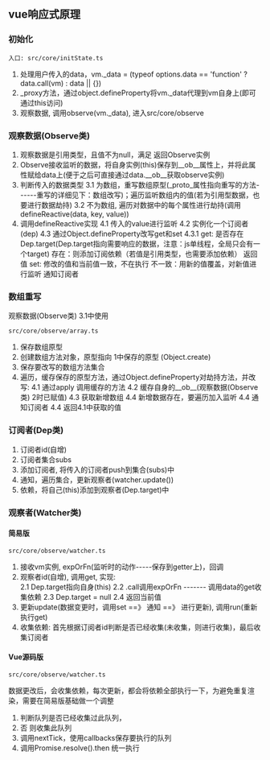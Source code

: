 ## vue响应式原理

### 初始化

```
入口: src/core/initState.ts
```
1. 处理用户传入的data，vm._data = (typeof options.data == 'function' ? data.call(vm) : data || {})
2. _proxy方法，通过object.defineProperty将vm._data代理到vm自身上(即可通过this访问)
3. 观察数据, 调用observe(vm._data), 进入src/core/observe

### 观察数据(Observe类)

1. 观察数据是引用类型，且值不为null，满足 返回Observe实例
2. Observe接收监听的数据，将自身实例(this)保存到__ob__属性上，并将此属性赋给data上(便于之后可直接通过data.__ob__获取observe实例)
3. 判断传入的数据类型
     3.1 为数组，重写数组原型(_proto_属性指向重写的方法------重写的详细见下：数组改写)；遍历监听数组内的值(若为引用型数据，也要进行数据劫持)
     3.2 不为数组, 遍历对数据中的每个属性进行劫持(调用defineReactive(data, key, value))
4. 调用defineReactive实现
     4.1 传入的value进行监听
     4.2 实例化一个订阅者(dep)
     4.3 通过Object.defineProperty改写get和set
        4.3.1 get: 是否存在Dep.target(Dep.target指向需要响应的数据，注意：js单线程，全局只会有一个target)
                    存在：则添加订阅依赖（若值是引用类型，也需要添加依赖）
                    返回值
               set: 修改的值和当前值一致，不在执行
                    不一致：用新的值覆盖，对新值进行监听
                    通知订阅者
                    
                    
### 数组重写

观察数据(Observe类) 3.1中使用

```
src/core/observe/array.ts
```
1. 保存数组原型
2. 创建数组方法对象，原型指向 1中保存的原型 (Object.create)
3. 保存要改写的数组方法集合
4. 遍历，缓存保存的原型方法，通过Object.defineProperty对劫持方法，并改写:
      4.1 通过apply 调用缓存的方法
      4.2 缓存自身的__ob__(观察数据(Observe类) 2时已赋值)
      4.3 获取新增数组
      4.4 新增数据存在，要遍历加入监听
      4.4 通知订阅者
      4.4 返回4.1中获取的值

### 订阅者(Dep类) 

1. 订阅者id(自增)
2. 订阅者集合subs
3. 添加订阅者, 将传入的订阅者push到集合(subs)中
4. 通知，遍历集合，更新观察者(watcher.update())
5. 依赖，将自己(this)添加到观察者(Dep.target)中

### 观察者(Watcher类)

#### 简易版

```
src/core/observe/watcher.ts
```
1. 接收vm实例, expOrFn(监听时的动作-----保存到getter上)，回调
2. 观察者id(自增), 调用get, 实现:  
     2.1 Dep.target指向自身(this)
     2.2 .call调用expOrFn ------- 调用data的get收集依赖
     2.3 Dep.target = null
     2.4 返回当前值
3. 更新update(数据变更时，调用set ==》 通知 ==》 进行更新), 调用run(重新执行get)
4. 收集依赖: 首先根据订阅者id判断是否已经收集(未收集，则进行收集)，最后收集订阅者

#### Vue源码版

```
src/core/observe/watcher.ts
```
数据更改后，会收集依赖，每次更新，都会将依赖全部执行一下，为避免重复渲染，需要在简易版基础做一个调整
1. 判断队列是否已经收集过此队列，
2. 否 则收集此队列
3. 调用nextTick，使用callbacks保存要执行的队列
4. 调用Promise.resolve().then 统一执行



